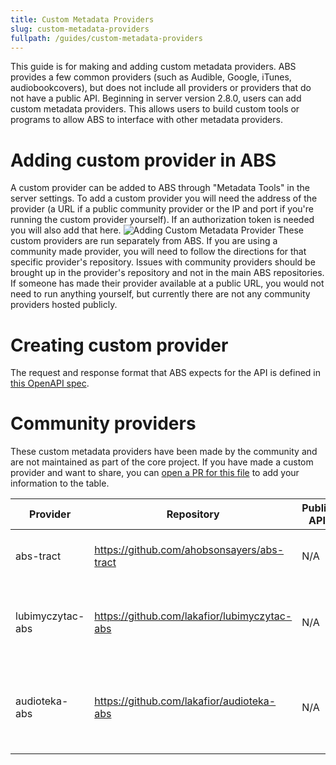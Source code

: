 ```yaml
---
title: Custom Metadata Providers
slug: custom-metadata-providers
fullpath: /guides/custom-metadata-providers
---
```


This guide is for making and adding custom metadata providers.
ABS provides a few common providers (such as Audible, Google, iTunes, audiobookcovers), but does not include all providers or providers that do not have a public API.
Beginning in server version 2.8.0, users can add custom metadata providers.
This allows users to build custom tools or programs to allow ABS to interface with other metadata providers.

# Adding custom provider in ABS

A custom provider can be added to ABS through "Metadata Tools" in the server settings.
To add a custom provider you will need the address of the provider (a URL if a public community provider or the IP and port if you're running the custom provider yourself).
If an authorization token is needed you will also add that here.
![Adding Custom Metadata Provider](/guides/custom_metadata/adding_provider.png)
These custom providers are run separately from ABS.
If you are using a community made provider, you will need to follow the directions for that specific provider's repository.
Issues with community providers should be brought up in the provider's repository and not in the main ABS repositories.
If someone has made their provider available at a public URL, you would not need to run anything yourself, but currently there are not any community providers hosted publicly.

# Creating custom provider

The request and response format that ABS expects for the API is defined in [this OpenAPI spec](https://github.com/advplyr/audiobookshelf/blob/master/custom-metadata-provider-specification.yaml).

# Community providers

These custom metadata providers have been made by the community and are not maintained as part of the core project.
If you have made a custom provider and want to share, you can [open a PR for this file](https://github.com/audiobookshelf/audiobookshelf-web/blob/master/content/guides/13.custom-metadata-providers.md) to add your information to the table.

| Provider  | Repository                                 | Public API | Notes                                  |
| --------- | ------------------------------------------ | ---------- | -------------------------------------- |
| abs-tract | https://github.com/ahobsonsayers/abs-tract | N/A        | Provides Goodreads and Kindle metadata |
| lubimyczytac-abs | https://github.com/lakafior/lubimyczytac-abs | N/A        | Provides Lubimyczytac (biggest polish site about books) metadata |
| audioteka-abs | https://github.com/lakafior/audioteka-abs | N/A        | Provides Audioteka (biggest polish site with audiobooks) metadata |
